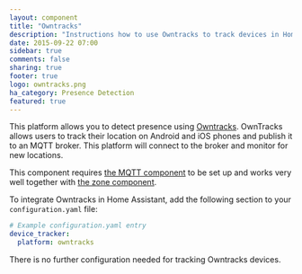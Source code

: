 ```yaml
---
layout: component
title: "Owntracks"
description: "Instructions how to use Owntracks to track devices in Home Assistant."
date: 2015-09-22 07:00
sidebar: true
comments: false
sharing: true
footer: true
logo: owntracks.png
ha_category: Presence Detection
featured: true
---
```



This platform allows you to detect presence using [Owntracks](http://owntracks.org/). OwnTracks allows
users to track their location on Android and iOS phones and publish it to an MQTT broker. This platform
will connect to the broker and monitor for new locations.

This component requires [the MQTT component](/components/mqtt.html) to be set up and works very well
together with [the zone component](/components/zone.html).

To integrate Owntracks in Home Assistant, add the following section to your `configuration.yaml` file:

```yaml
# Example configuration.yaml entry
device_tracker:
  platform: owntracks
```

There is no further configuration needed for tracking Owntracks devices.


